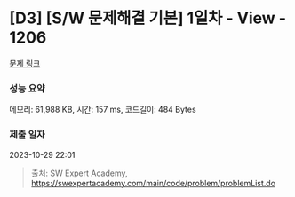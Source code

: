 # [D3] [S/W 문제해결 기본] 1일차 - View - 1206 

[문제 링크](https://swexpertacademy.com/main/code/problem/problemDetail.do?contestProbId=AV134DPqAA8CFAYh) 

### 성능 요약

메모리: 61,988 KB, 시간: 157 ms, 코드길이: 484 Bytes

### 제출 일자

2023-10-29 22:01



> 출처: SW Expert Academy, https://swexpertacademy.com/main/code/problem/problemList.do